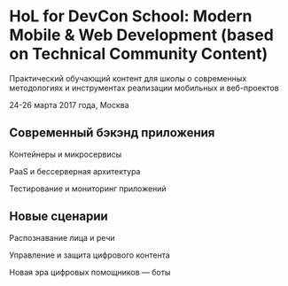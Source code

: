 # HoL for DevCon School: Modern Mobile & Web Development (based on Technical Community Content)

Практический обучающий контент для школы о современных методологиях и инструментах реализации мобильных и веб-проектов

24-26 марта 2017 года, Москва

## Современный бэкэнд приложения

Контейнеры и микросервисы 

PaaS и бессерверная архитектура 

Тестирование и мониторинг приложений 

## Новые сценарии
Распознавание лица и речи

Управление и защита цифрового контента

Новая эра цифровых помощников — боты
